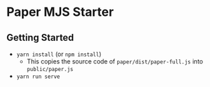 # Paper MJS Starter

## Getting Started

- `yarn install` (or `npm install`)
  - This copies the source code of `paper/dist/paper-full.js` into `public/paper.js`
- `yarn run serve`
